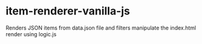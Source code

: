 # item-renderer-vanilla-js
Renders JSON items from data.json file and filters manipulate the index.html render using logic.js
